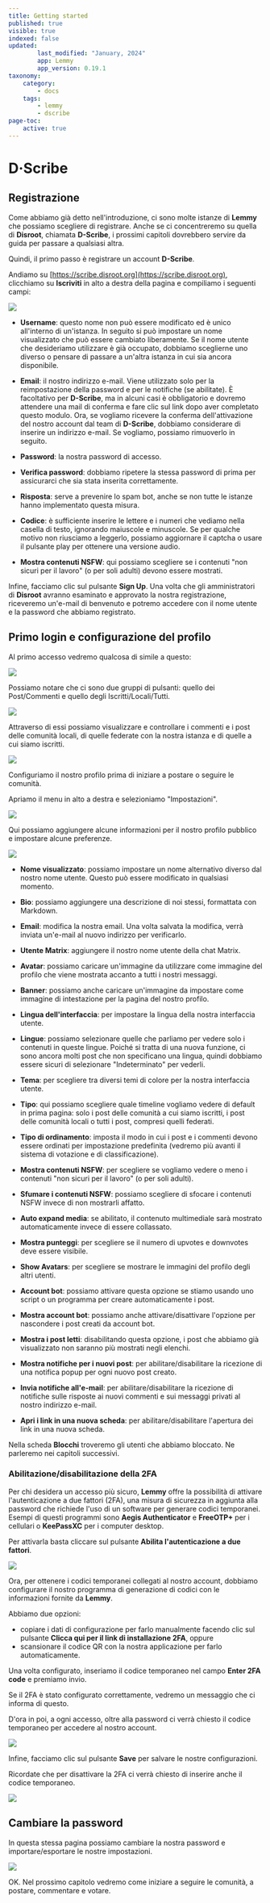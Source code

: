 ```yaml
---
title: Getting started
published: true
visible: true
indexed: false
updated:
        last_modified: "January, 2024"
        app: Lemmy
        app_version: 0.19.1
taxonomy:
    category:
        - docs
    tags:
        - lemmy
        - dscribe
page-toc:
    active: true
---
```


# D·Scribe

## Registrazione
Come abbiamo già detto nell'introduzione, ci sono molte istanze di **Lemmy** che possiamo scegliere di registrare. Anche se ci concentreremo su quella di **Disroot**, chiamata **D-Scribe**, i prossimi capitoli dovrebbero servire da guida per passare a qualsiasi altra.

Quindi, il primo passo è registrare un account **D-Scribe**.

Andiamo su [https://scribe.disroot.org](https://scribe.disroot.org), clicchiamo su **Iscriviti** in alto a destra della pagina e compiliamo i seguenti campi:

![](en/signup.png?lightbox)

- **Username**: questo nome non può essere modificato ed è unico all'interno di un'istanza. In seguito si può impostare un nome visualizzato che può essere cambiato liberamente. Se il nome utente che desideriamo utilizzare è già occupato, dobbiamo sceglierne uno diverso o pensare di passare a un'altra istanza in cui sia ancora disponibile.

- **Email**: il nostro indirizzo e-mail. Viene utilizzato solo per la reimpostazione della password e per le notifiche (se abilitate). È facoltativo per **D-Scribe**, ma in alcuni casi è obbligatorio e dovremo attendere una mail di conferma e fare clic sul link dopo aver completato questo modulo. Ora, se vogliamo ricevere la conferma dell'attivazione del nostro account dal team di **D-Scribe**, dobbiamo considerare di inserire un indirizzo e-mail. Se vogliamo, possiamo rimuoverlo in seguito.

- **Password**: la nostra password di accesso.

- **Verifica password**: dobbiamo ripetere la stessa password di prima per assicurarci che sia stata inserita correttamente.

- **Risposta**: serve a prevenire lo spam bot, anche se non tutte le istanze hanno implementato questa misura.

- **Codice**: è sufficiente inserire le lettere e i numeri che vediamo nella casella di testo, ignorando maiuscole e minuscole. Se per qualche motivo non riusciamo a leggerlo, possiamo aggiornare il captcha o usare il pulsante play per ottenere una versione audio.

- **Mostra contenuti NSFW**: qui possiamo scegliere se i contenuti "non sicuri per il lavoro" (o per soli adulti) devono essere mostrati.

Infine, facciamo clic sul pulsante **Sign Up**. Una volta che gli amministratori di **Disroot** avranno esaminato e approvato la nostra registrazione, riceveremo un'e-mail di benvenuto e potremo accedere con il nome utente e la password che abbiamo registrato.

## Primo login e configurazione del profilo
Al primo accesso vedremo qualcosa di simile a questo:

![](it/first.login.png)

Possiamo notare che ci sono due gruppi di pulsanti: quello dei Post/Commenti e quello degli Iscritti/Locali/Tutti.

![](it/nav.tabs.png)

Attraverso di essi possiamo visualizzare e controllare i commenti e i post delle comunità locali, di quelle federate con la nostra istanza e di quelle a cui siamo iscritti.

![](it/posts.comments.gif)

Configuriamo il nostro profilo prima di iniziare a postare o seguire le comunità.

Apriamo il menu in alto a destra e selezioniamo "Impostazioni".

![](it/menu.settings.png)

Qui possiamo aggiungere alcune informazioni per il nostro profilo pubblico e impostare alcune preferenze.

![](en/settings.png?lightbox)

- **Nome visualizzato**: possiamo impostare un nome alternativo diverso dal nostro nome utente. Questo può essere modificato in qualsiasi momento.

- **Bio**: possiamo aggiungere una descrizione di noi stessi, formattata con Markdown.

- **Email**: modifica la nostra email. Una volta salvata la modifica, verrà inviata un'e-mail al nuovo indirizzo per verificarlo.

- **Utente Matrix**: aggiungere il nostro nome utente della chat Matrix.

- **Avatar**: possiamo caricare un'immagine da utilizzare come immagine del profilo che viene mostrata accanto a tutti i nostri messaggi.

- **Banner**: possiamo anche caricare un'immagine da impostare come immagine di intestazione per la pagina del nostro profilo.

- **Lingua dell'interfaccia**: per impostare la lingua della nostra interfaccia utente.

- **Lingue**: possiamo selezionare quelle che parliamo per vedere solo i contenuti in queste lingue. Poiché si tratta di una nuova funzione, ci sono ancora molti post che non specificano una lingua, quindi dobbiamo essere sicuri di selezionare "Indeterminato" per vederli.

- **Tema**: per scegliere tra diversi temi di colore per la nostra interfaccia utente.

- **Tipo**: qui possiamo scegliere quale timeline vogliamo vedere di default in prima pagina: solo i post delle comunità a cui siamo iscritti, i post delle comunità locali o tutti i post, compresi quelli federati.

- **Tipo di ordinamento**: imposta il modo in cui i post e i commenti devono essere ordinati per impostazione predefinita (vedremo più avanti il sistema di votazione e di classificazione).

- **Mostra contenuti NSFW**: per scegliere se vogliamo vedere o meno i contenuti "non sicuri per il lavoro" (o per soli adulti).

- **Sfumare i contenuti NSFW**: possiamo scegliere di sfocare i contenuti NSFW invece di non mostrarli affatto.

- **Auto expand media**: se abilitato, il contenuto multimediale sarà mostrato automaticamente invece di essere collassato.

- **Mostra punteggi**: per scegliere se il numero di upvotes e downvotes deve essere visibile.

- **Show Avatars**: per scegliere se mostrare le immagini del profilo degli altri utenti.

- **Account bot**: possiamo attivare questa opzione se stiamo usando uno script o un programma per creare automaticamente i post.

- **Mostra account bot**: possiamo anche attivare/disattivare l'opzione per nascondere i post creati da account bot.

- **Mostra i post letti**: disabilitando questa opzione, i post che abbiamo già visualizzato non saranno più mostrati negli elenchi.

- **Mostra notifiche per i nuovi post**: per abilitare/disabilitare la ricezione di una notifica popup per ogni nuovo post creato.

- **Invia notifiche all'e-mail**: per abilitare/disabilitare la ricezione di notifiche sulle risposte ai nuovi commenti e sui messaggi privati al nostro indirizzo e-mail.

- **Apri i link in una nuova scheda**: per abilitare/disabilitare l'apertura dei link in una nuova scheda.

Nella scheda **Blocchi** troveremo gli utenti che abbiamo bloccato. Ne parleremo nei capitoli successivi.

### Abilitazione/disabilitazione della 2FA
Per chi desidera un accesso più sicuro, **Lemmy** offre la possibilità di attivare l'autenticazione a due fattori (2FA), una misura di sicurezza in aggiunta alla password che richiede l'uso di un software per generare codici temporanei. Esempi di questi programmi sono **Aegis Authenticator** e **FreeOTP+** per i cellulari o **KeePassXC** per i computer desktop.

Per attivarla basta cliccare sul pulsante **Abilita l'autenticazione a due fattori**.

![](en/2fa.png)

Ora, per ottenere i codici temporanei collegati al nostro account, dobbiamo configurare il nostro programma di generazione di codici con le informazioni fornite da **Lemmy**.

Abbiamo due opzioni:
- copiare i dati di configurazione per farlo manualmente facendo clic sul pulsante **Clicca qui per il link di installazione 2FA**, oppure
- scansionare il codice QR con la nostra applicazione per farlo automaticamente.

Una volta configurato, inseriamo il codice temporaneo nel campo **Enter 2FA code** e premiamo invio.

Se il 2FA è stato configurato correttamente, vedremo un messaggio che ci informa di questo.

D'ora in poi, a ogni accesso, oltre alla password ci verrà chiesto il codice temporaneo per accedere al nostro account.

![](it/2fa.login.png)

Infine, facciamo clic sul pulsante **Save** per salvare le nostre configurazioni.

Ricordate che per disattivare la 2FA ci verrà chiesto di inserire anche il codice temporaneo.

![](it/2fa.disable.png)

## Cambiare la password
In questa stessa pagina possiamo cambiare la nostra password e importare/esportare le nostre impostazioni.

![](it/password.export.png)


OK. Nel prossimo capitolo vedremo come iniziare a seguire le comunità, a postare, commentare e votare.
